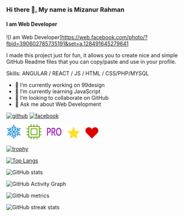 ### Hi there 👋, My name is Mizanur Rahman
#### I am Web Developer
![I am Web Developer]https://web.facebook.com/photo/?fbid=390602785735191&set=a.128491645279641

I made this project just for fun, it allows you to create nice and simple GitHub Readme files that you can copy/paste and use in your profile.

Skills: ANGULAR / REACT / JS / HTML / CSS/PHP/MYSQL

- 🔭 I’m currently working on 99design 
- 🌱 I’m currently learning JavaScript 
- 👯 I’m looking to collaborate on GitHub 
- 💬 Ask me about Web Development 


[<img src='https://cdn.jsdelivr.net/npm/simple-icons@3.0.1/icons/github.svg' alt='github' height='40'>](https://github.com/mizanurrahmanoi)  [<img src='https://cdn.jsdelivr.net/npm/simple-icons@3.0.1/icons/facebook.svg' alt='facebook' height='40'>](https://www.facebook.com/mizanurrahman)  

<a href='https://archiveprogram.github.com/'><img src='https://raw.githubusercontent.com/acervenky/animated-github-badges/master/assets/acbadge.gif' width='40' height='40'></a> <a href='https://docs.github.com/en/developers'><img src='https://raw.githubusercontent.com/acervenky/animated-github-badges/master/assets/devbadge.gif' width='40' height='40'></a> <a href='https://github.com/pricing'><img src='https://raw.githubusercontent.com/acervenky/animated-github-badges/master/assets/pro.gif' width='40' height='40'></a> <a href='https://stars.github.com/'><img src='https://raw.githubusercontent.com/acervenky/animated-github-badges/master/assets/starbadge.gif' width='35' height='35'></a> <a href='https://docs.github.com/en/github/supporting-the-open-source-community-with-github-sponsors'><img src='https://raw.githubusercontent.com/acervenky/animated-github-badges/master/assets/sponsorbadge.gif' width='35' height='35'></a> 

[![trophy](https://github-profile-trophy.vercel.app/?username=mizanurrahmanoi)](https://github.com/ryo-ma/github-profile-trophy)

[![Top Langs](https://github-readme-stats.vercel.app/api/top-langs/?username=mizanurrahmanoi)](https://github.com/anuraghazra/github-readme-stats)

![GitHub stats](https://github-readme-stats.vercel.app/api?username=mizanurrahmanoi&show_icons=true&count_private=true)  

![GitHub Activity Graph](https://activity-graph.herokuapp.com/graph?username=mizanurrahmanoi)  

![GitHub metrics](https://metrics.lecoq.io/mizanurrahmanoi)  

![GitHub streak stats](https://github-readme-streak-stats.herokuapp.com/?user=mizanurrahmanoi)  

